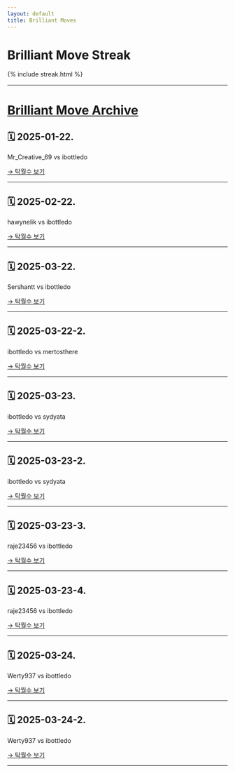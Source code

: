 ```yaml
---
layout: default
title: Brilliant Moves
---
```


<h1>Brilliant Move Streak</h1>
<div>
  {% include streak.html %}
</div>

<div style="margin-top: 16px;"></div>

---

# [Brilliant Move Archive](https://github.com/ibottledo/RecordMyBrilliancy/tree/main)

## 🗓 2025-01-22.
Mr_Creative_69 vs ibottledo

[→ 탁월수 보기](_posts/2025-01-22-brilliant.md)

---

## 🗓 2025-02-22.
hawynelik vs ibottledo

[→ 탁월수 보기](_posts/2025-02-22-brilliant.md)

---

## 🗓 2025-03-22.
Sershantt vs ibottledo

[→ 탁월수 보기](_posts/2025-03-22-brilliant.md)

---

## 🗓 2025-03-22-2.
ibottledo vs mertosthere

[→ 탁월수 보기](_posts/2025-03-22-brilliant-2.md)

---

## 🗓 2025-03-23.
ibottledo vs sydyata

[→ 탁월수 보기](_posts/2025-03-23-brilliant.md)

---

## 🗓 2025-03-23-2.
ibottledo vs sydyata

[→ 탁월수 보기](_posts/2025-03-23-brilliant-2.md)

---

## 🗓 2025-03-23-3.
raje23456 vs ibottledo

[→ 탁월수 보기](_posts/2025-03-23-brilliant-3.md)

---

## 🗓 2025-03-23-4.
raje23456 vs ibottledo

[→ 탁월수 보기](_posts/2025-03-23-brilliant-4.md)

---

## 🗓 2025-03-24.
Werty937 vs ibottledo

[→ 탁월수 보기](_posts/2025-03-24-brilliant.md)

---

## 🗓 2025-03-24-2.
Werty937 vs ibottledo

[→ 탁월수 보기](_posts/2025-03-24-brilliant-2.md)

---

